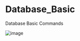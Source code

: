 # Database_Basic
Database  Basic Commands

![image](https://user-images.githubusercontent.com/83734913/209346200-20d52e33-719c-4d2f-b370-364de70e0788.png)
